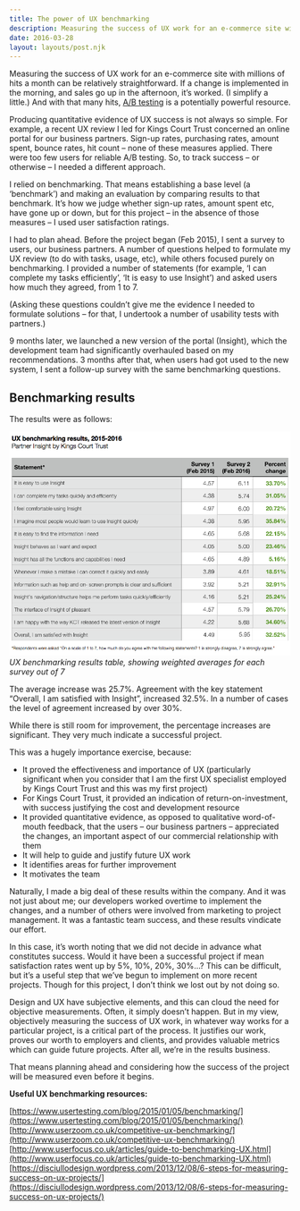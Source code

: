 ```yaml
---
title: The power of UX benchmarking
description: Measuring the success of UX work for an e-commerce site with millions of hits...
date: 2016-03-28
layout: layouts/post.njk
---
```


Measuring the success of UX work for an e-commerce site with millions of hits a month can be relatively straightforward. If a change is implemented in the morning, and sales go up in the afternoon, it’s worked. (I simplify a little.) And with that many hits, [A/B testing](https://blog.kissmetrics.com/ab-testing-introduction/) is a potentially powerful resource.

Producing quantitative evidence of UX success is not always so simple. For example, a recent UX review I led for Kings Court Trust concerned an online portal for our business partners. Sign-up rates, purchasing rates, amount spent, bounce rates, hit count – none of these measures applied. There were too few users for reliable A/B testing. So, to track success – or otherwise – I needed a different approach.

I relied on benchmarking. That means establishing a base level (a ‘benchmark’) and making an evaluation by comparing results to that benchmark. It’s how we judge whether sign-up rates, amount spent etc, have gone up or down, but for this project – in the absence of those measures – I used user satisfaction ratings.

I had to plan ahead. Before the project began (Feb 2015), I sent a survey to users, our business partners. A number of questions helped to formulate my UX review (to do with tasks, usage, etc), while others focused purely on benchmarking. I provided a number of statements (for example, ‘I can complete my tasks efficiently’, ‘It is easy to use Insight’) and asked users how much they agreed, from 1 to 7.

(Asking these questions couldn’t give me the evidence I needed to formulate solutions – for that, I undertook a number of usability tests with partners.)

9 months later, we launched a new version of the portal (Insight), which the development team had significantly overhauled based on my recommendations. 3 months after that, when users had got used to the new system, I sent a follow-up survey with the same benchmarking questions.

## Benchmarking results

The results were as follows:

![UX benchmarking results table ](/img/UX-benchmarking-results-table-with-header.png)<em>UX benchmarking results table, showing weighted averages for each survey out of 7</em>

The average increase was 25.7%. Agreement with the key statement “Overall, I am satisfied with Insight”, increased 32.5%. In a number of cases the level of agreement increased by over 30%.

While there is still room for improvement, the percentage increases are significant. They very much indicate a successful project.

This was a hugely importance exercise, because:

*   It proved the effectiveness and importance of UX (particularly significant when you consider that I am the first UX specialist employed by Kings Court Trust and this was my first project)
*   For Kings Court Trust, it provided an indication of return-on-investment, with success justifying the cost and development resource
*   It provided quantitative evidence, as opposed to qualitative word-of-mouth feedback, that the users – our business partners – appreciated the changes, an important aspect of our commercial relationship with them
*   It will help to guide and justify future UX work
*   It identifies areas for further improvement
*   It motivates the team

Naturally, I made a big deal of these results within the company. And it was not just about me; our developers worked overtime to implement the changes, and a number of others were involved from marketing to project management. It was a fantastic team success, and these results vindicate our effort.

In this case, it’s worth noting that we did not decide in advance what constitutes success. Would it have been a successful project if mean satisfaction rates went up by 5%, 10%, 20%, 30%…? This can be difficult, but it’s a useful step that we’ve begun to implement on more recent projects. Though for this project, I don’t think we lost out by not doing so.

Design and UX have subjective elements, and this can cloud the need for objective measurements. Often, it simply doesn’t happen. But in my view, objectively measuring the success of UX work, in whatever way works for a particular project, is a critical part of the process. It justifies our work, proves our worth to employers and clients, and provides valuable metrics which can guide future projects. After all, we’re in the results business.

That means planning ahead and considering how the success of the project will be measured even before it begins.

**Useful UX benchmarking resources:**

[https://www.usertesting.com/blog/2015/01/05/benchmarking/](https://www.usertesting.com/blog/2015/01/05/benchmarking/)  
[http://www.userzoom.co.uk/competitive-ux-benchmarking/](http://www.userzoom.co.uk/competitive-ux-benchmarking/)  
[http://www.userfocus.co.uk/articles/guide-to-benchmarking-UX.html](http://www.userfocus.co.uk/articles/guide-to-benchmarking-UX.html)  
[https://disciullodesign.wordpress.com/2013/12/08/6-steps-for-measuring-success-on-ux-projects/](https://disciullodesign.wordpress.com/2013/12/08/6-steps-for-measuring-success-on-ux-projects/)

